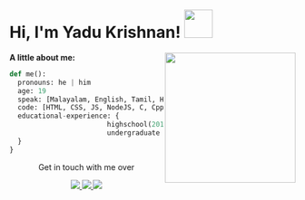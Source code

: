 <h1> Hi, I'm Yadu Krishnan! <img src="https://media.giphy.com/media/UaoxTrl8z1wre/giphy.gif" width="50" /></h1>
<img src="https://media.giphy.com/media/qFrWCKBNGdH4IT1iNe/giphy.gif" align="right" width="230">

<p>
 <b> A little about me:</b>
</p>


```python
def me():
  pronouns: he | him
  age: 19
  speak: [Malayalam, English, Tamil, Hindi]
  code: [HTML, CSS, JS, NodeJS, C, Cpp, Java, Python, MySql]
  educational-experience: {
                        highschool(2019-2021): "Sri Chaithany Techno School, Banglore",
                        undergraduate (current): "Vellore Institute of Technology, Chennai",
  }
}
```


<p align="center">
Get in touch with me over
</p>

<p align="center">
  <a href="https://discordapp.com/users/744526711047192656">
    <img src="https://skillicons.dev/icons?i=discord" />
  </a>
 <a href="https://www.linkedin.com/in/yadu-tv/">
    <img src="https://skillicons.dev/icons?i=linkedin" />
 </a>
 <a href="https://www.twitter.com/yadukrishnantv">
    <img src="https://skillicons.dev/icons?i=twitter" />
 </a>
</p>
